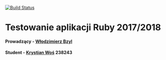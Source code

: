 [![Build Status](https://travis-ci.org/my-rspec/hello-rspec-skkriss.svg?branch=master)](https://travis-ci.org/my-rspec/hello-rspec-skkriss)
# Testowanie aplikacji Ruby 2017/2018

#### Prowadzący - [Włodzimierz Bzyl](https://github.com/wbzyl)

#### Student - [Krystian Woś](https://github.com/skkriss) 238243
